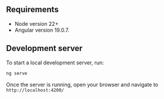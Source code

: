 ## Requirements 
- Node version 22+
- Angular version 19.0.7.
  


## Development server

To start a local development server, run:

```bash
ng serve
```

Once the server is running, open your browser and navigate to `http://localhost:4200/`




